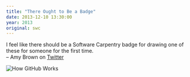 ```yaml
---
title: "There Ought to Be a Badge"
date: 2013-12-10 13:30:00
year: 2013
original: swc
---
```

<p>
  I feel like there should be a Software Carpentry badge for drawing one of these for someone for the first time.
  <br>
  – Amy Brown on <a href="https://twitter.com/amyrbrown/status/410480413808009216">Twitter</a>
</p>
<p>
  <img src="{{'/files/2013/12/how-github-works.jpg' | relative_url}}" alt="How GitHub Works" class="centered">
</p>
